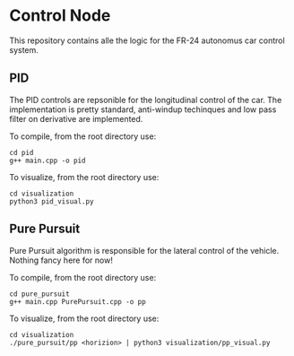 # Control Node
This repository contains alle the logic for the FR-24 autonomus car control system.

## PID

The PID controls are repsonible for the longitudinal control of the car. The implementation is pretty standard, anti-windup techinques and low pass filter on derivative are implemented.

To compile, from the root directory use:

``` 
cd pid
g++ main.cpp -o pid
```
To visualize, from the root directory use:

``` 
cd visualization
python3 pid_visual.py
```

## Pure Pursuit

Pure Pursuit algorithm is responsible for the lateral control of the vehicle. Nothing fancy here for now!

To compile, from the root directory use:

``` 
cd pure_pursuit
g++ main.cpp PurePursuit.cpp -o pp
```

To visualize, from the root directory use:

``` 
cd visualization
./pure_pursuit/pp <horizion> | python3 visualization/pp_visual.py
```
